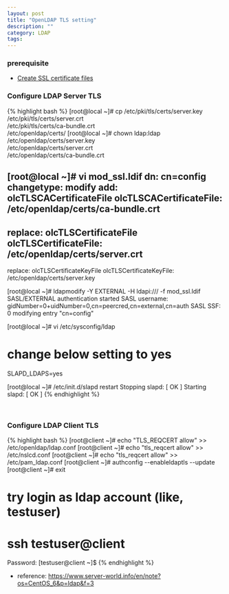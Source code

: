 ```yaml
---
layout: post
title: "OpenLDAP TLS setting"
description: ""
category: LDAP
tags:
---
```


### prerequisite

* [Create SSL certificate files](https://annmoon.github.io/2015/11/08/OpenLDAP-Cert/ "SSL")

### Configure LDAP Server TLS

{% highlight bash %}
[root@local ~]# cp /etc/pki/tls/certs/server.key \
/etc/pki/tls/certs/server.crt \
/etc/pki/tls/certs/ca-bundle.crt \
/etc/openldap/certs/ 
[root@local ~]# chown ldap:ldap /etc/openldap/certs/server.key \
/etc/openldap/certs/server.crt \
/etc/openldap/certs/ca-bundle.crt

[root@local ~]# vi mod_ssl.ldif
dn: cn=config
changetype: modify
add: olcTLSCACertificateFile
olcTLSCACertificateFile: /etc/openldap/certs/ca-bundle.crt
-
replace: olcTLSCertificateFile
olcTLSCertificateFile: /etc/openldap/certs/server.crt
-
replace: olcTLSCertificateKeyFile
olcTLSCertificateKeyFile: /etc/openldap/certs/server.key

[root@local ~]# ldapmodify -Y EXTERNAL -H ldapi:/// -f mod_ssl.ldif 
SASL/EXTERNAL authentication started
SASL username: gidNumber=0+uidNumber=0,cn=peercred,cn=external,cn=auth
SASL SSF: 0
modifying entry "cn=config"

[root@local ~]# vi /etc/sysconfig/ldap
# change below setting to yes
SLAPD_LDAPS=yes

[root@local ~]# /etc/init.d/slapd restart 
Stopping slapd:                    [  OK  ]
Starting slapd:                    [  OK  ]
{% endhighlight %}

<br>

### Configure LDAP Client TLS

{% highlight bash %}
[root@client ~]# echo "TLS_REQCERT allow" >> /etc/openldap/ldap.conf 
[root@client ~]# echo "tls_reqcert allow" >> /etc/nslcd.conf 
[root@client ~]# echo "tls_reqcert allow" >> /etc/pam_ldap.conf
[root@client ~]# authconfig --enableldaptls --update 
[root@client ~]# exit 

# try login as ldap account (like, testuser)

# ssh testuser@client
Password:
[testuser@client ~]$
{% endhighlight %}

* reference: <https://www.server-world.info/en/note?os=CentOS_6&p=ldap&f=3>